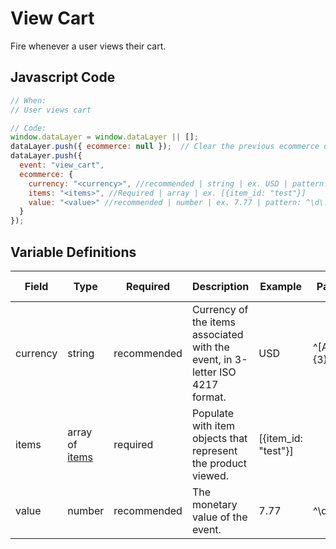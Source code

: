 # View Cart

Fire whenever a user views their cart.

## Javascript Code

```js
// When:
// User views cart

// Code:
window.dataLayer = window.dataLayer || [];
dataLayer.push({ ecommerce: null });  // Clear the previous ecommerce object.
dataLayer.push({
  event: "view_cart",
  ecommerce: {
    currency: "<currency>", //recommended | string | ex. USD | pattern: ^[A-Z]{3}$ | min. 3, max. 3
    items: "<items>", //Required | array | ex. [{item_id: "test"}]
    value: "<value>" //recommended | number | ex. 7.77 | pattern: ^\d\.\d\d$	| min. 0.00
  }
});
```

## Variable Definitions

|Field|Type|Required|Description|Example|Pattern|Min Length|Max Length|Minimum|Maximum|Multiple Of|
| --- | --- | --- | --- | --- | --- | --- | --- | --- | --- | --- |
|currency|string|recommended|Currency of the items associated with the event, in 3-letter ISO 4217 format.|USD|^[A-Z]{3}$|3|3|
|items|array of [items](/schemas/item.md)|required|Populate with item objects that represent the product viewed.|[{item_id: "test"}]
|value|number|recommended|The monetary value of the event.|7.77|^\d\.\d\d$|||0.00|
